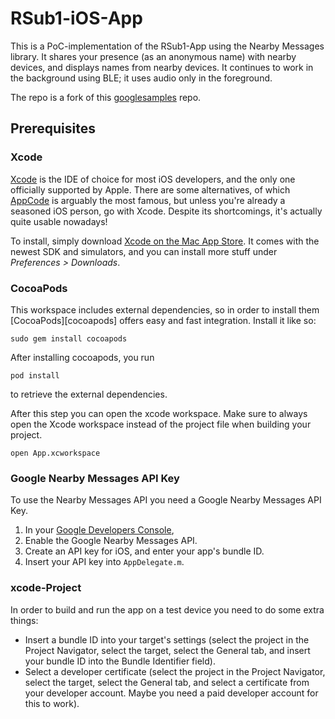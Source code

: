 # RSub1-iOS-App

This is a PoC-implementation of the RSub1-App using the Nearby Messages library. It shares your presence (as an anonymous name) with nearby devices, and displays names from nearby devices. It continues to work in the background using BLE; it uses audio only in the foreground.

The repo is a fork of this [googlesamples](https://github.com/googlesamples/ios-nearby/tree/master/messages/NearbyBackgroundExample) repo.

## Prerequisites

### Xcode

[Xcode][xcode] is the IDE of choice for most iOS developers, and the only one officially supported by Apple. There are some alternatives, of which [AppCode][appcode] is arguably the most famous, but unless you're already a seasoned iOS person, go with Xcode. Despite its shortcomings, it's actually quite usable nowadays!

To install, simply download [Xcode on the Mac App Store][xcode-app-store]. It comes with the newest SDK and simulators, and you can install more stuff under _Preferences > Downloads_.

[xcode]: https://developer.apple.com/xcode/
[appcode]: https://www.jetbrains.com/objc/
[xcode-app-store]: https://itunes.apple.com/us/app/xcode/id497799835

### CocoaPods

This workspace includes external dependencies, so in order to install them [CocoaPods][cocoapods] offers easy and fast integration. Install it like so:

    sudo gem install cocoapods

After installing cocoapods, you run

    pod install

to retrieve the external dependencies.

After this step you can open the xcode workspace. Make sure to always open the Xcode workspace instead of the project file when building your project.

    open App.xcworkspace

### Google Nearby Messages API Key

To use the Nearby Messages API you need a Google Nearby Messages API Key.

1. In your [Google Developers Console](https://console.developers.google.com),
 1. Enable the Google Nearby Messages API.
 1. Create an API key for iOS, and enter your app's bundle ID.
1. Insert your API key into `AppDelegate.m`.

### xcode-Project

In order to build and run the app on a test device you need to do some extra things:

- Insert a bundle ID into your target's settings (select the project in the Project Navigator, select the target, select the General tab, and insert your bundle ID into the Bundle Identifier field).
- Select a developer certificate (select the project in the Project Navigator, select the target, select the General tab, and select a certificate from your developer account. Maybe you need a paid developer account for this to work).

